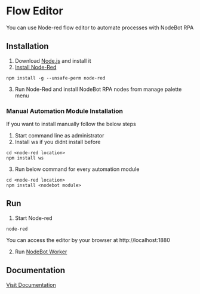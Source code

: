 # Flow Editor
You can use Node-red flow editor to automate processes with NodeBot RPA

## Installation
1. Download [Node.js](https://nodejs.org/en/download/) and install it
2. [Install Node-Red](https://nodered.org/docs/getting-started/local#installing-with-npm)
~~~
npm install -g --unsafe-perm node-red
~~~
3. Run Node-Red and install NodeBot RPA nodes from manage palette menu

### Manual Automation Module Installation
If you want to install manually follow the below steps
1. Start command line as administrator
2. Install ws if you didnt install before
~~~
cd <node-red location>
npm install ws
~~~
3. Run below command for every automation module
~~~
cd <node-red location>
npm install <nodebot module>
~~~

## Run
1. Start Node-red
~~~
node-red
~~~
You can access the editor by your browser at http://localhost:1880

2. Run [NodeBot Worker](https://github.com/nodebotrpa/bot)

## Documentation
[Visit Documentation](https://github.com/nodebotrpa/editor/wiki)
